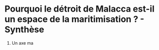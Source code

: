 
# Pourquoi le détroit de Malacca est-il un espace de la maritimisation ? - Synthèse 

1. Un axe ma
<!--stackedit_data:
eyJoaXN0b3J5IjpbMTM2MTU1Nzk5MCw5OTI3NDU4NzJdfQ==
-->